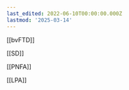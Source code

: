 ```yaml
---
last_edited: 2022-06-10T00:00:00.000Z
lastmod: '2025-03-14'
---
```





  

[[bvFTD]]

[[SD]]

[[PNFA]]

[[LPA]]
